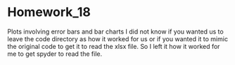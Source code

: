 # Homework_18
Plots involving error bars and bar charts
I did not know if you wanted us to leave the code directory as how it worked for us or if you wanted it to mimic the original code
to get it to read the xlsx file. 
So I left it how it worked for me to get spyder to read the file. 
